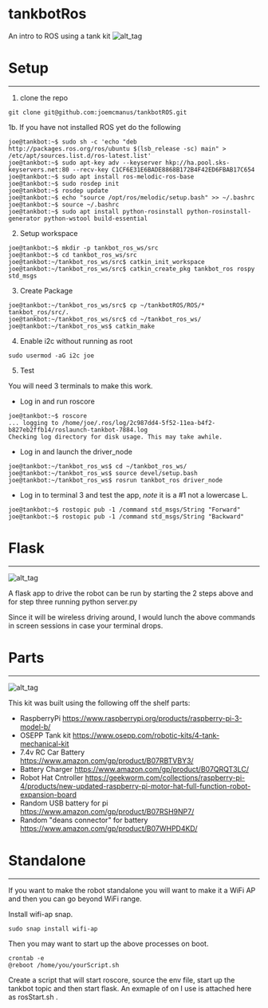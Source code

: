 # tankbotRos

An intro to ROS using a tank kit
![alt_tag](https://github.com/joemcmanus/tankbotROS/blob/master/img/tankbotStand.jpg)

# Setup
----

1. clone the repo

```
git clone git@github.com:joemcmanus/tankbotROS.git
```


1b. If you have not installed ROS yet do the following

```
joe@tankbot:~$ sudo sh -c 'echo "deb http://packages.ros.org/ros/ubuntu $(lsb_release -sc) main" > /etc/apt/sources.list.d/ros-latest.list'
joe@tankbot:~$ sudo apt-key adv --keyserver hkp://ha.pool.sks-keyservers.net:80 --recv-key C1CF6E31E6BADE8868B172B4F42ED6FBAB17C654
joe@tankbot:~$ sudo apt install ros-melodic-ros-base
joe@tankbot:~$ sudo rosdep init 
joe@tankbot:~$ rosdep update 
joe@tankbot:~$ echo "source /opt/ros/melodic/setup.bash" >> ~/.bashrc
joe@tankbot:~$ source ~/.bashrc
joe@tankbot:~$ sudo apt install python-rosinstall python-rosinstall-generator python-wstool build-essential
```

2. Setup workspace

```
joe@tankbot:~$ mkdir -p tankbot_ros_ws/src
joe@tankbot:~$ cd tankbot_ros_ws/src
joe@tankbot:~/tankbot_ros_ws/src$ catkin_init_workspace 
joe@tankbot:~/tankbot_ros_ws/src$ catkin_create_pkg tankbot_ros rospy std_msgs 
```

3. Create Package 

```
joe@tankbot:~/tankbot_ros_ws/src$ cp ~/tankbotROS/ROS/* tankbot_ros/src/. 
joe@tankbot:~/tankbot_ros_ws/src$ cd ~/tankbot_ros_ws/
joe@tankbot:~/tankbot_ros_ws$ catkin_make 
```

4. Enable i2c without running as root

```
sudo usermod -aG i2c joe

```
5. Test

You will need 3 terminals to make this work. 
 - Log in and run roscore 
```
joe@tankbot:~$ roscore 
... logging to /home/joe/.ros/log/2c987dd4-5f52-11ea-b4f2-b827eb2ffb14/roslaunch-tankbot-7884.log
Checking log directory for disk usage. This may take awhile.
```

 - Log in and launch the driver_node

```
joe@tankbot:~/tankbot_ros_ws$ cd ~/tankbot_ros_ws/
joe@tankbot:~/tankbot_ros_ws$ source devel/setup.bash 
joe@tankbot:~/tankbot_ros_ws$ rosrun tankbot_ros driver_node 

```
 - Log in to terminal 3 and test the app, *note* it is a #1 not a lowercase L. 

```
joe@tankbot:~$ rostopic pub -1 /command std_msgs/String "Forward"
joe@tankbot:~$ rostopic pub -1 /command std_msgs/String "Backward"
```

# Flask
----
![alt_tag](https://github.com/joemcmanus/tankbotROS/blob/master/img/tankbotFlask.jpg)

A flask app to drive the robot can be run by starting the 2 steps above and for step three running python server.py 

Since it will be wireless driving around, I would lunch the above commands in screen sessions in case your terminal drops. 

# Parts
----

![alt_tag](https://github.com/joemcmanus/tankbotROS/blob/master/img/tankbotParts.jpg)

This kit was built using the following off the shelf parts:
 - RaspberryPi  https://www.raspberrypi.org/products/raspberry-pi-3-model-b/
 - OSEPP Tank kit  https://www.osepp.com/robotic-kits/4-tank-mechanical-kit
 - 7.4v RC Car Battery https://www.amazon.com/gp/product/B07RBTVBY3/
 - Battery Charger https://www.amazon.com/gp/product/B07QRQT3LC/
 - Robot Hat Cntroller https://geekworm.com/collections/raspberry-pi-4/products/new-updated-raspberry-pi-motor-hat-full-function-robot-expansion-board
 - Random USB battery for pi https://www.amazon.com/gp/product/B07RSH9NP7/
 - Random "deans connector" for battery https://www.amazon.com/gp/product/B07WHPD4KD/

# Standalone
----
If you want to make the robot standalone you will want to make it a WiFi AP and then you can go beyond WiFi range. 

Install wifi-ap snap. 

    sudo snap install wifi-ap 

Then you may want to start up the above processes on boot. 

    crontab -e
    @reboot /home/you/yourScript.sh 

Create a script that will start roscore, source the env file, start up the tankbot topic and then start flask. An exmaple of on I use is attached here as rosStart.sh . 


